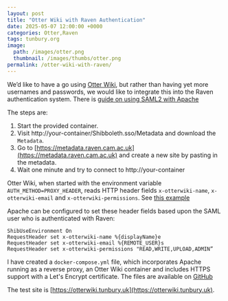 ```yaml
---
layout: post
title: "Otter Wiki with Raven Authentication"
date: 2025-05-07 12:00:00 +0000
categories: Otter,Raven
tags: tunbury.org
image:
  path: /images/otter.png
  thumbnail: /images/thumbs/otter.png
permalink: /otter-wiki-with-raven/
---
```


We’d like to have a go using [Otter Wiki](https://otterwiki.com), but rather than having yet more usernames and passwords, we would like to integrate this into the Raven authentication system. There is [guide on using SAML2 with Apache](https://docs.raven.cam.ac.uk/en/latest/apache-saml2/)

The steps are:
1. Start the provided container.
2. Visit http://your-container/Shibboleth.sso/Metadata and download the `Metadata`.
3. Go to [https://metadata.raven.cam.ac.uk](https://metadata.raven.cam.ac.uk) and create a new site by pasting in the metadata.
4. Wait one minute and try to connect to http://your-container

Otter Wiki, when started with the environment variable `AUTH_METHOD=PROXY_HEADER`, reads HTTP header fields `x-otterwiki-name`, `x-otterwiki-email` and `x-otterwiki-permissions`.  See [this example](https://github.com/redimp/otterwiki/blob/main/docs/auth_examples/header-auth/README.md)

Apache can be configured to set these header fields based upon the SAML user who is authenticated with Raven:

```
ShibUseEnvironment On
RequestHeader set x-otterwiki-name %{displayName}e
RequestHeader set x-otterwiki-email %{REMOTE_USER}s
RequestHeader set x-otterwiki-permissions "READ,WRITE,UPLOAD,ADMIN”
```

I have created a `docker-compose.yml` file, which incorporates Apache running as a reverse proxy, an Otter Wiki container and includes HTTPS support with a Let's Encrypt certificate. The files are available on [GitHub](https://github.com/mtelvers/doc-samples/commit/5ca2f8934a4cf1269e60b2b18de563352f764f66)

The test site is [https://otterwiki.tunbury.uk](https://otterwiki.tunbury.uk).

